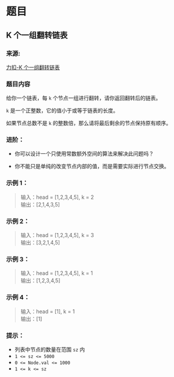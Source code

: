 # 题目

## K 个一组翻转链表

### 来源:

[力扣-K 个一组翻转链表](https://leetcode-cn.com/problems/reverse-nodes-in-k-group/)

### 题目内容

给你一个链表，每 `k` 个节点一组进行翻转，请你返回翻转后的链表。

`k` 是一个正整数，它的值小于或等于链表的长度。

如果节点总数不是 `k` 的整数倍，那么请将最后剩余的节点保持原有顺序。

### 进阶：

- 你可以设计一个只使用常数额外空间的算法来解决此问题吗？

- 你不能只是单纯的改变节点内部的值，而是需要实际进行节点交换。

### 示例 1：

> 输入：head = [1,2,3,4,5], k = 2<br>
> 输出：[2,1,4,3,5]

### 示例 2：

> 输入：head = [1,2,3,4,5], k = 3<br>
> 输出：[3,2,1,4,5]

### 示例 3：

> 输入：head = [1,2,3,4,5], k = 1<br>
> 输出：[1,2,3,4,5]

### 示例 4：

> 输入：head = [1], k = 1<br>
> 输出：[1]

### 提示：

- 列表中节点的数量在范围 `sz` 内
- `1 <= sz <= 5000`
- `0 <= Node.val <= 1000`
- `1 <= k <= sz`
